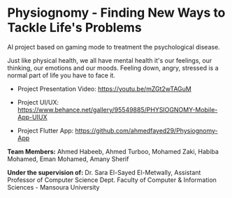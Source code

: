# Physiognomy - Finding New Ways to Tackle Life's Problems

AI project based on gaming mode to treatment the psychological disease. 

Just like physical health, we all have mental health it's our feelings, our thinking, our emotions and our moods. 
Feeling down, angry, stressed is a normal part of life you have to face it.

- Project Presentation Video: https://youtu.be/mZGt2wTAGuM

- Project UI/UX: https://www.behance.net/gallery/95549885/PHYSIOGNOMY-Mobile-App-UIUX
 
- Project Flutter App: https://github.com/ahmedfayed29/Physiognomy-App

**Team Members:** Ahmed Habeeb, Ahmed Turboo, Mohamed Zaki, Habiba Mohamed, Eman Mohamed, Amany Sherif

**Under the supervision of:** Dr. Sara El-Sayed El-Metwally, Assistant Professor of Computer Science Dept. Faculty of Computer & Information Sciences - Mansoura University
